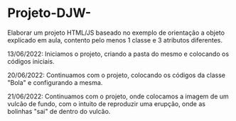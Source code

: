 # Projeto-DJW-
Elaborar um projeto HTML/JS baseado no exemplo de orientação a objeto explicado em aula, contento pelo menos 1 classe e 3 atributos diferentes.

13/06/2022: Iniciamos o projeto, criando a pasta do mesmo e colocando os códigos iniciais.

20/06/2022: Continuamos com o projeto, colocando os códigos da classe "Bola" e configurando a mesma. 

21/06/2022: Continuamos com o projeto, onde colocamos a imagem de um vulcão de fundo, com o intuito de reproduzir uma erupção, onde as bolinhas "sai" de dentro do vulcão.
